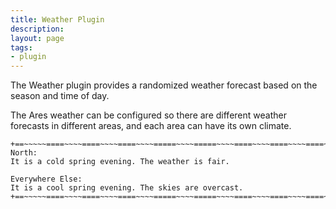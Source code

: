 ```yaml
---
title: Weather Plugin
description:
layout: page
tags: 
- plugin
---
```


The Weather plugin provides a randomized weather forecast based on the season and time of day. 

The Ares weather can be configured so there are different weather forecasts in different areas, and each area can have its own climate.

    +==~~~~~====~~~~====~~~~====~~~~=====~~~~=====~~~~====~~~~====~~~~====~~~~~==+
    North:
    It is a cold spring evening. The weather is fair.
    
    Everywhere Else:
    It is a cool spring evening. The skies are overcast.
    +==~~~~~====~~~~====~~~~====~~~~=====~~~~=====~~~~====~~~~====~~~~====~~~~~==+
